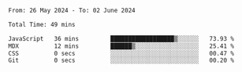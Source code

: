 <!--START_SECTION:waka-->

```txt
From: 26 May 2024 - To: 02 June 2024

Total Time: 49 mins

JavaScript   36 mins         ██████████████████▒░░░░░░   73.93 %
MDX          12 mins         ██████▒░░░░░░░░░░░░░░░░░░   25.41 %
CSS          0 secs          ░░░░░░░░░░░░░░░░░░░░░░░░░   00.47 %
Git          0 secs          ░░░░░░░░░░░░░░░░░░░░░░░░░   00.20 %
```

<!--END_SECTION:waka-->